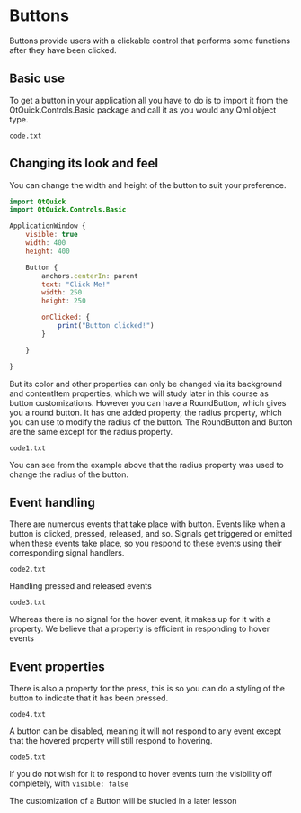 # Buttons

Buttons provide users with a clickable control that performs some functions after they have been clicked.

## Basic use

To get a button in your application all you have to do is to import it from the QtQuick.Controls.Basic package and call it as you would any Qml object type.

`code.txt`

## Changing its look and feel

You can change the width and height of the button to suit your preference.

```qml
import QtQuick
import QtQuick.Controls.Basic

ApplicationWindow {
    visible: true
    width: 400
    height: 400

    Button {
        anchors.centerIn: parent
        text: "Click Me!"
        width: 250
        height: 250

        onClicked: {
            print("Button clicked!")
        }

    }

}
```

 But its color and other properties can only be changed via its background and contentItem properties, which we will study later in this course as button customizations. However you can have a RoundButton, which gives you a round button. It has one added property, the radius property, which you can use to modify the radius of the button. The RoundButton and Button are the same except for the radius property.

`code1.txt`

You can see from the example above that the radius property was used to change the radius of the button.

## Event handling

There are numerous events that take place with button. Events like when a button is clicked, pressed, released, and so. Signals get triggered or emitted when these events take place, so you respond to these events using their corresponding signal handlers.

`code2.txt`

Handling pressed and released events

`code3.txt`

Whereas there is no signal for the hover event, it makes up for it with a property. We believe that a property is efficient in responding to hover events

## Event properties

There is also a property for the press, this is so you can do a styling of the button to indicate that it has been pressed.

`code4.txt`

A button can be disabled, meaning it will not respond to any event except that the hovered property will still respond to hovering.

`code5.txt`

If you do not wish for it to respond to hover events turn the visibility off completely, with `visible: false`

The customization of a Button will be studied in a later lesson
